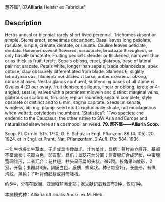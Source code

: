 葱芥属",
87.**Alliaria** Heister ex Fabricius",

## Description
Herbs annual or biennial, rarely short-lived perennial. Trichomes absent or simple. Stems erect, sometimes decumbent. Basal leaves long petiolate, rosulate, simple, crenate, dentate, or sinuate. Cauline leaves petiolate, dentate. Racemes several flowered, ebracteate, bracteate throughout, or only basally bracteate. Fruiting pedicels slender or thickened, narrower than or as thick as fruit, terete. Sepals oblong, erect, glabrous, base of lateral pair not saccate. Petals white, longer than sepals; blade oblanceolate, apex obtuse; claw obscurely differentiated from blade. Stamens 6, slightly tetradynamous; filaments not dilated at base; anthers ovate or oblong, obtuse at apex. Nectar glands confluent, subtending bases of all stamens. Ovules 4-20 per ovary. Fruit dehiscent siliques, linear or oblong, terete or 4-angled, sessile; valves with a prominent midvein and distinct marginal veins, glabrous or scabrous, torulose; replum rounded; septum complete; style obsolete or distinct and to 6 mm; stigma capitate. Seeds uniseriate, wingless, oblong, plump; seed coat longitudinally striate, not mucilaginous when wetted; cotyledons incumbent.
  "Statistics": "Two species: one endemic to the Caucasus, the other native to SW Asia and Europe and naturalized elsewhere as a cosmopolitan weed.
**79. 葱芥属——Alliaria Scop.**

Scop. Fl. Carnio. 515. 1760; O. E. Schulz in Engl. Pflanzenr. 86 (4. 105): 20. 1924. et in Engl. et Prantl, Nat, Pflanzenfam. 2 Aufl. 17b: 584. 1936.

一年生或多年生草本，无毛或具少数单毛。叶为单叶，具柄；萼片直立展开，基部不呈囊状；花瓣白色，卵圆形，具爪；雄蕊花丝分离；侧蜜腺汇合成环状，中蜜腺宽圆锥形，二者汇合；花柱短，柱头呈压扁的头状，微2裂。长角果四棱形，2室，开裂；果瓣具3脉，隔膜白色，膜质，蜂窝状。种子每室1行，长圆形，有纵沟纹，黑色；子叶背倚胚根或斜倚胚根。

约5种，分布在欧洲、亚洲和非洲北部；据文献记载我国有2种，仅见1种。

本属模式种：Alliaria officinalis Andrz. ex M. Bieb.

